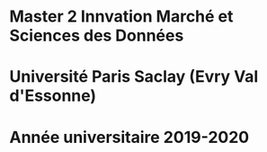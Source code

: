 # Master 2 Innvation Marché et Sciences des Données 

# Université Paris Saclay (Evry Val d'Essonne)

# Année universitaire 2019-2020
